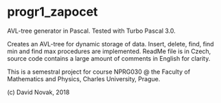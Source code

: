 # progr1_zapocet

AVL-tree generator in Pascal. Tested with Turbo Pascal 3.0.

Creates an AVL-tree for dynamic storage of data. Insert, delete, find, find min and find max procedures are implemented. ReadMe file is in Czech, source code contains a large amount of comments in English for clarity.

This is a semestral project for course NPRG030 @ the Faculty of Mathematics and Physics, Charles University, Prague.

(c) David Novak, 2018
